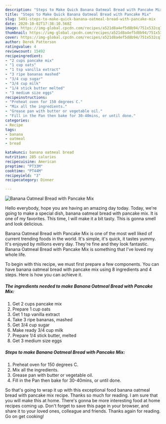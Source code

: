 ```yaml
---
description: "Steps to Make Quick Banana Oatmeal Bread with Pancake Mix"
title: "Steps to Make Quick Banana Oatmeal Bread with Pancake Mix"
slug: 5491-steps-to-make-quick-banana-oatmeal-bread-with-pancake-mix
date: 2020-10-02T17:38:10.568Z
image: https://img-global.cpcdn.com/recipes/a521d8a4ef5d8b94/751x532cq70/banana-oatmeal-bread-with-pancake-mix-recipe-main-photo.jpg
thumbnail: https://img-global.cpcdn.com/recipes/a521d8a4ef5d8b94/751x532cq70/banana-oatmeal-bread-with-pancake-mix-recipe-main-photo.jpg
cover: https://img-global.cpcdn.com/recipes/a521d8a4ef5d8b94/751x532cq70/banana-oatmeal-bread-with-pancake-mix-recipe-main-photo.jpg
author: Derek Patterson
ratingvalue: 4
reviewcount: 15492
recipeingredient:
- "2 cups pancake mix"
- "1 cup oats"
- "1 tsp vanilla extract"
- "3 ripe bananas mashed"
- "3/4 cup sugar"
- "3/4 cup milk"
- "1/4 stick butter melted"
- "3 medium size eggs"
recipeinstructions:
- "Preheat oven for 150 degrees C."
- "Mix all the ingredients."
- "Grease pan with butter or vegetable oil."
- "Fill in the Pan then bake for 30-40mins, or until done."
categories:
- Recipe
tags:
- banana
- oatmeal
- bread

katakunci: banana oatmeal bread 
nutrition: 285 calories
recipecuisine: American
preptime: "PT33M"
cooktime: "PT44M"
recipeyield: "3"
recipecategory: Dinner

---
```



![Banana Oatmeal Bread with Pancake Mix](https://img-global.cpcdn.com/recipes/a521d8a4ef5d8b94/751x532cq70/banana-oatmeal-bread-with-pancake-mix-recipe-main-photo.jpg)

Hello everybody, hope you are having an amazing day today. Today, we're going to make a special dish, banana oatmeal bread with pancake mix. It is one of my favorites. This time, I will make it a bit tasty. This is gonna smell and look delicious.



Banana Oatmeal Bread with Pancake Mix is one of the most well liked of current trending foods in the world. It's simple, it's quick, it tastes yummy. It's enjoyed by millions every day. They're fine and they look fantastic. Banana Oatmeal Bread with Pancake Mix is something that I've loved my whole life.


To begin with this recipe, we must first prepare a few components. You can have banana oatmeal bread with pancake mix using 8 ingredients and 4 steps. Here is how you can achieve it.

<!--inarticleads1-->

##### The ingredients needed to make Banana Oatmeal Bread with Pancake Mix:

1. Get 2 cups pancake mix
1. Prepare 1 cup oats
1. Get 1 tsp vanilla extract
1. Take 3 ripe bananas, mashed
1. Get 3/4 cup sugar
1. Make ready 3/4 cup milk
1. Prepare 1/4 stick butter, melted
1. Get 3 medium size eggs




<!--inarticleads2-->

##### Steps to make Banana Oatmeal Bread with Pancake Mix:

1. Preheat oven for 150 degrees C.
1. Mix all the ingredients.
1. Grease pan with butter or vegetable oil.
1. Fill in the Pan then bake for 30-40mins, or until done.




So that's going to wrap it up with this exceptional food banana oatmeal bread with pancake mix recipe. Thanks so much for reading. I am sure that you will make this at home. There's gonna be more interesting food at home recipes coming up. Don't forget to save this page in your browser, and share it to your loved ones, colleague and friends. Thanks again for reading. Go on get cooking!
